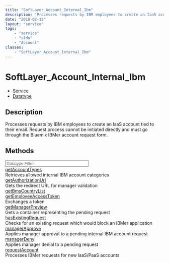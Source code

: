 ```yaml
---
title: "SoftLayer_Account_Internal_Ibm"
description: "Processes requests by IBM employees to create an IaaS account tied to their email. Request process cannot be initiated d... "
date: "2018-02-12"
layout: "service"
tags:
    - "service"
    - "sldn"
    - "Account"
classes:
    - "SoftLayer_Account_Internal_Ibm"
---
```

# SoftLayer_Account_Internal_Ibm
<div id='service-datatype'>
    <ul id='sldn-reference-tabs'>
    <li id='service'> <a href='/reference/services/SoftLayer_Account_Internal_Ibm' >Service</a></li>    <li id='datatype'> <a href='/reference/datatypes/SoftLayer_Account_Internal_Ibm' >Datatype</a></li>
    </ul>
</div>

## Description
Processes requests by IBM employees to create an IaaS account tied to their email. Request process cannot be initiated directly and must go through the Bluemix IBMer account request form. 



        
<div id="properties" class="content">
    <h2>Methods</h2>
    <div class="view-filters">
        <div class="clearfix">
            <div class="search-input-box">
                <input placeholder="Datatype Filter" onkeyup="titleSearch(inputId='edit-combine', divId='method-div', elementClass='method-row')" 
                    type="text" id="edit-combine" value="" size="30" maxlength="128" class="form-text">
            </div>
        </div>
    </div>
    <div id="method-div">
            <div class="method-row">
                        <span class='view-field-title'><a href='/reference/services/SoftLayer_Account_Internal_Ibm/getAccountTypes'> getAccountTypes</a> </span>
            <div class='views-field-body'>Retrieves allowed internal IBM account categories</div>
        </div>
            <div class="method-row">
                        <span class='view-field-title'><a href='/reference/services/SoftLayer_Account_Internal_Ibm/getAuthorizationUrl'> getAuthorizationUrl</a> </span>
            <div class='views-field-body'>Gets the redirect URL for manager validation</div>
        </div>
            <div class="method-row">
                        <span class='view-field-title'><a href='/reference/services/SoftLayer_Account_Internal_Ibm/getBmsCountryList'> getBmsCountryList</a> </span>
            <div class='views-field-body'></div>
        </div>
            <div class="method-row">
                        <span class='view-field-title'><a href='/reference/services/SoftLayer_Account_Internal_Ibm/getEmployeeAccessToken'> getEmployeeAccessToken</a> </span>
            <div class='views-field-body'>Exchanges a token</div>
        </div>
            <div class="method-row">
                        <span class='view-field-title'><a href='/reference/services/SoftLayer_Account_Internal_Ibm/getManagerPreview'> getManagerPreview</a> </span>
            <div class='views-field-body'>Gets a container representing the pending request</div>
        </div>
            <div class="method-row">
                        <span class='view-field-title'><a href='/reference/services/SoftLayer_Account_Internal_Ibm/hasExistingRequest'> hasExistingRequest</a> </span>
            <div class='views-field-body'>Checks for an existing request which would block an IBMer application</div>
        </div>
            <div class="method-row">
                        <span class='view-field-title'><a href='/reference/services/SoftLayer_Account_Internal_Ibm/managerApprove'> managerApprove</a> </span>
            <div class='views-field-body'>Applies manager approval to a pending internal IBM account request</div>
        </div>
            <div class="method-row">
                        <span class='view-field-title'><a href='/reference/services/SoftLayer_Account_Internal_Ibm/managerDeny'> managerDeny</a> </span>
            <div class='views-field-body'>Applies manager denial to a pending request</div>
        </div>
            <div class="method-row">
                        <span class='view-field-title'><a href='/reference/services/SoftLayer_Account_Internal_Ibm/requestAccount'> requestAccount</a> </span>
            <div class='views-field-body'>Processes IBMer requests for new IaaS/PaaS accounts</div>
        </div>
        </div>
</div>

